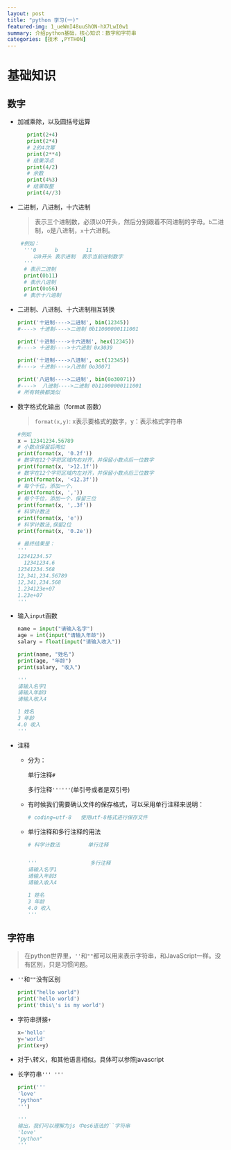```yaml
---
layout: post
title: "python 学习(一)"
featured-img: 1_ueWmI48uuShON-hX7LwI0w1 
summary: 介绍python基础，核心知识：数字和字符串
categories: [技术 ,PYTHON]
---
```


# 基础知识

## 数字

- 加减乘除，以及圆括号运算
     ```python     
        print(2+4)
        print(2*4)
        # 2的4次幂
        print(2**4)
        # 结果浮点
        print(4/2)
        # 余数
        print(4%3)
        # 结果取整
        print(4//3)
     ```

- 二进制，八进制，十六进制

     > 表示三个进制数，必须以0开头，然后分别跟着不同进制的字母。`b`二进制，`o`是八进制，`x`十六进制。

     ```python
      #例如：
       '''0      b         11
          以0开头 表示进制  表示当前进制数字
       '''
       # 表示二进制
       print(0b11)
       # 表示八进制
       print(0o56)
       # 表示十六进制
     ```

- 二进制、八进制、十六进制相互转换

  ```python
  print('十进制---->二进制', bin(12345)) 
  #----> 十进制---->二进制 0b11000000111001
  
  print('十进制---->十六进制', hex(12345))
  #----> 十进制---->十六进制 0x3039
  
  print('十进制---->八进制', oct(12345))
  #----> 十进制---->八进制 0o30071
  
  print('八进制---->二进制', bin(0o30071))
  #---->  八进制---->二进制 0b11000000111001
  # 所有转换都类似
  ```

- 数字格式化输出（format 函数）

  > `format(x,y)`: x表示要格式的数字，y：表示格式字符串

  ```python
  #例如
  x = 12341234.56789
  # 小数点保留后两位
  print(format(x, '0.2f'))
  # 数字在12个字符区域内右对齐，并保留小数点后一位数字
  print(format(x, '>12.1f'))
  # 数字在12个字符区域内左对齐，并保留小数点后三位数字
  print(format(x, '<12.3f'))
  # 每个千位，添加一个，
  print(format(x, ','))
  # 每个千位，添加一个，保留三位
  print(format(x, ',.3f'))
  # 科学计数法
  print(format(x, 'e'))
  # 科学计数法,保留2位
  print(format(x, '0.2e'))
  
  # 最终结果是：
  '''
  12341234.57
    12341234.6
  12341234.568
  12,341,234.56789
  12,341,234.568
  1.234123e+07
  1.23e+07
  '''
  ```

- 输入`input`函数

     ```python
     name = input("请输入名字")
     age = int(input("请输入年龄"))
     salary = float(input("请输入收入"))
     
     print(name, "姓名")
     print(age, "年龄")
     print(salary, "收入")
     
     '''
     请输入名字1
     请输入年龄3
     请输入收入4
     
     1 姓名
     3 年龄
     4.0 收入
     '''
     ```

- 注释

    - 分为：

      单行注释`#`

      多行注释`''''''`(单引号或者是双引号)

    - 有时候我们需要确认文件的保存格式，可以采用单行注释来说明：

      ```python
      # coding=utf-8   使用utf-8格式进行保存文件
      ```

    - 单行注释和多行注释的用法

      ```python
      # 科学计数法         单行注释
      
      
      '''                 多行注释
      请输入名字1
      请输入年龄3
      请输入收入4
      
      1 姓名
      3 年龄
      4.0 收入
      '''
      ```

## 字符串

> 在python世界里，`''`和`""`都可以用来表示字符串，和JavaScript一样。没有区别，只是习惯问题。

- `''`和`""`没有区别

  ```python
  print("hello world")
  print('hello world')
  print('this\'s is my world')
  ```

- 字符串拼接`+`

  ```python
  x='hello'
  y='world'
  print(x+y)
  ```

- 对于`\`转义，和其他语言相似。具体可以参照javascript

- 长字符串`''' '''`

  ```python
  print('''
  'love'
  "python"
  ''')
  
  '''
  输出，我们可以理解为js 中es6语法的``字符串
  'love'
  "python"
  '''
  ```